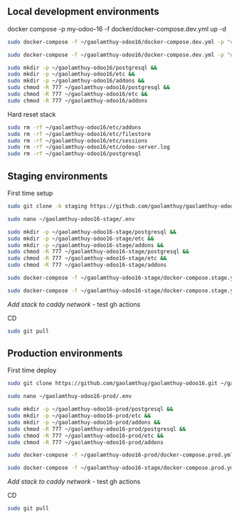 ## Local development environments

docker compose -p my-odoo-16 -f docker/docker-compose.dev.yml up -d

```bash
sudo docker-compose -f ~/gaolamthuy-odoo16/docker-compose.dev.yml -p "odoo-gaolamthuy-dev" up --build --force-recreate -d
```

```bash
sudo docker-compose -f ~/gaolamthuy-odoo16/docker-compose.dev.yml -p "odoo-gaolamthuy-dev" down
```

```bash
sudo mkdir -p ~/gaolamthuy-odoo16/postgresql &&
sudo mkdir -p ~/gaolamthuy-odoo16/etc &&
sudo mkdir -p ~/gaolamthuy-odoo16/addons &&
sudo chmod -R 777 ~/gaolamthuy-odoo16/postgresql &&
sudo chmod -R 777 ~/gaolamthuy-odoo16/etc &&
sudo chmod -R 777 ~/gaolamthuy-odoo16/addons
```

Hard reset stack

```bash
sudo rm -rf ~/gaolamthuy-odoo16/etc/addons
sudo rm -rf ~/gaolamthuy-odoo16/etc/filestore
sudo rm -rf ~/gaolamthuy-odoo16/etc/sessions
sudo rm -rf ~/gaolamthuy-odoo16/etc/odoo-server.log
sudo rm -rf ~/gaolamthuy-odoo16/postgresql
```

## Staging environments

First time setup

```bash
sudo git clone -b staging https://github.com/gaolamthuy/gaolamthuy-odoo16.git ~/gaolamthuy-odoo16-stage
```

```bash
sudo nano ~/gaolamthuy-odoo16-stage/.env
```

```bash
sudo mkdir -p ~/gaolamthuy-odoo16-stage/postgresql &&
sudo mkdir -p ~/gaolamthuy-odoo16-stage/etc &&
sudo mkdir -p ~/gaolamthuy-odoo16-stage/addons &&
sudo chmod -R 777 ~/gaolamthuy-odoo16-stage/postgresql &&
sudo chmod -R 777 ~/gaolamthuy-odoo16-stage/etc &&
sudo chmod -R 777 ~/gaolamthuy-odoo16-stage/addons
```

```bash
sudo docker-compose -f ~/gaolamthuy-odoo16-stage/docker-compose.stage.yml -p "odoo-gaolamthuy-stage" up --build --force-recreate -d
```

```bash
sudo docker-compose -f ~/gaolamthuy-odoo16-stage/docker-compose.stage.yml -p "odoo-gaolamthuy-stage" down
```

_Add stack to caddy network_ - test gh actions

CD

```bash
sudo git pull
```

## Production environments

First time deploy

```bash
sudo git clone https://github.com/gaolamthuy/gaolamthuy-odoo16.git ~/gaolamthuy-odoo16-prod
```

```bash
sudo nano ~/gaolamthuy-odoo16-prod/.env
```

```bash
sudo mkdir -p ~/gaolamthuy-odoo16-prod/postgresql &&
sudo mkdir -p ~/gaolamthuy-odoo16-prod/etc &&
sudo mkdir -p ~/gaolamthuy-odoo16-prod/addons &&
sudo chmod -R 777 ~/gaolamthuy-odoo16-prod/postgresql &&
sudo chmod -R 777 ~/gaolamthuy-odoo16-prod/etc &&
sudo chmod -R 777 ~/gaolamthuy-odoo16-prod/addons
```

```bash
sudo docker-compose -f ~/gaolamthuy-odoo16-prod/docker-compose.prod.yml -p "odoo-gaolamthuy-prod" up --build --force-recreate -d
```

```bash
sudo docker-compose -f ~/gaolamthuy-odoo16-stage/docker-compose.prod.yml -p "odoo-gaolamthuy-prod" down
```

_Add stack to caddy network_ - test gh actions

CD

```bash
sudo git pull
```

